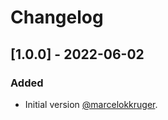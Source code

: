 # Changelog

## [1.0.0] - 2022-06-02
### Added
- Initial version [@marcelokkruger](https://github.com/marcelokkruger/).
